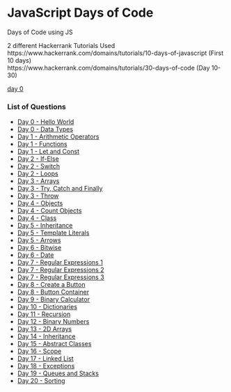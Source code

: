 # JavaScript Days of Code

<p>Days of Code using JS</p>
<p>2 different Hackerrank Tutorials Used<br>
https://www.hackerrank.com/domains/tutorials/10-days-of-javascript (First 10 days)<br>
https://www.hackerrank.com/domains/tutorials/30-days-of-code (Day 10-30)</p>
<a href = "../../trees/main/day0">day 0</a>
<h3>List of Questions</h3>
<ul>
  <li><a href = "https://hackerrank.com/challenges/js10-hello-world/problem">Day 0 - Hello World</a></li>
  <li><a href = "https://hackerrank.com/challenges/js10-data-types/problem">Day 0 - Data Types</a></li>
  <li><a href = "https://hackerrank.com/challenges/js10-arithmetic-operators/problem">Day 1 - Arithmetic Operators</a></li>
  <li><a href = "https://hackerrank.com/challenges/js10-function/problem">Day 1 - Functions</a></li>
  <li><a href = "https://hackerrank.com/challenges/js10-let-and-const/problem">Day 1 - Let and Const</a></li>
  <li><a href = "https://hackerrank.com/challenges/js10-if-else/problem">Day 2 - If-Else</a></li>
  <li><a href = "https://hackerrank.com/challenges/js10-switch/problem">Day 2 - Switch</a></li>
  <li><a href = "https://hackerrank.com/challenges/js10-loops/problem">Day 2 - Loops</a></li>
  <li><a href = "https://hackerrank.com/challenges/js10-arrays/problem">Day 3 - Arrays</a></li>
  <li><a href = "https://hackerrank.com/challenges/js10-try-catch-and-finally/problem">Day 3 - Try, Catch and Finally</a></li>
  <li><a href = "https://hackerrank.com/challenges/js10-throw/problem">Day 3 - Throw</a></li>
  <li><a href = "https://hackerrank.com/challenges/js10-objects/problem">Day 4 - Objects</li>
  <li><a href = "https://hackerrank.com/challenges/js10-count-objects/problem">Day 4 - Count Objects</a></li>
  <li><a href = "https://hackerrank.com/challenges/js10-class/problem">Day 4 - Class</a></li>
  <li><a href = "https://hackerrank.com/challenges/js10-inheritance/problem">Day 5 - Inheritance</a></li>
  <li><a href = "https://hackerrank.com/challenges/js10-template-literals/problem">Day 5 - Template Literals</a></li>
  <li><a href = "https://hackerrank.com/challenges/js10-arrows/problem">Day 5 - Arrows</a></li>
  <li><a href = "https://hackerrank.com/challenges/js10-bitwise/problem">Day 6 - Bitwise</a></li>
  <li><a href = "https://hackerrank.com/challenges/js10-date/problem">Day 6 - Date</a></li>
  <li><a href = "https://hackerrank.com/challenges/js10-regexp-1/problem">Day 7 - Regular Expressions 1</a></li>
  <li><a href = "https://hackerrank.com/challenges/js10-regexp-2/problem">Day 7 - Regular Expressions 2</a></li>
  <li><a href = "https://hackerrank.com/challenges/js10-regexp-3/problem">Day 7 - Regular Expressions 3</a></li>
  <li><a href = "https://hackerrank.com/challenges/js10-create-a-button/problem">Day 8 - Create a Button</a></li>
  <li><a href = "https://hackerrank.com/challenges/js10-button-container/problem">Day 8 - Button Container</a></li>
  <li><a href = "https://hackerrank.com/challenges/js10-binary-calculator/problem">Day 9 - Binary Calculator</a></li>
  <li><a href = "https://hackerrank.com/challenges/30-dictionaries-and-maps/problem">Day 10 - Dictionaries</a></li>
  <li><a href = "https://hackerrank.com/challenges/30-recursion/problem">Day 11 - Recursion</a></li>
  <li><a href = "https://hackerrank.com/challenges/30-binary-numbers/problem">Day 12 - Binary Numbers</a></li>
  <li><a href = "https://hackerrank.com/challenges/30-2d-arrays/problem">Day 13 - 2D Arrays</a></li>
  <li><a href = "https://hackerrank.com/challenges/30-inheritance/problem">Day 14 - Inheritance</a></li>
  <li><a href = "https://hackerrank.com/challenges/30-abstract-classes/problem">Day 15 - Abstract Classes</a></li>
  <li><a href = "https://hackerrank.com/challenges/30-scope/problem">Day 16 - Scope</a></li>
  <li><a href = "https://hackerrank.com/challenges/30-linked-list/problem">Day 17 - Linked List</a></li>
  <li><a href = "https://hackerrank.com/challenges/30-more-exceptions/problem">Day 18 - Exceptions </a></li>
  <li><a href = "https://hackerrank.com/challenges/30-queues-stacks/problem">Day 19 - Queues and Stacks</a></li>
  <li><a href = "https://hackerrank.com/challenges/30-sorting/problem">Day 20 - Sorting</a></li>
</ul>
